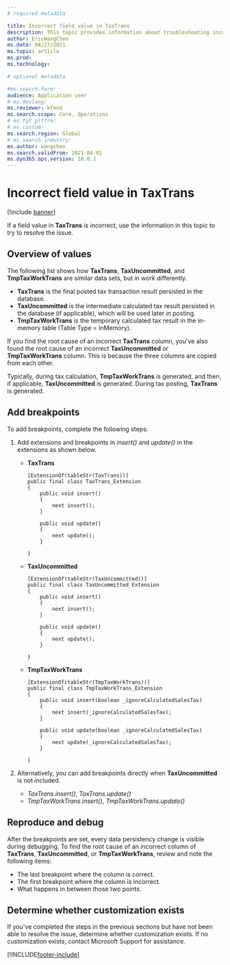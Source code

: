 ```yaml
---
# required metadata

title: Incorrect field value in TaxTrans
description: This topic provides information about troubleshooting incorrect field values in TaxTrans.
author: EricWangChen
ms.date: 04/27/2021
ms.topic: article
ms.prod: 
ms.technology: 

# optional metadata

#ms.search.form:
audience: Application user
# ms.devlang: 
ms.reviewer: kfend
ms.search.scope: Core, Operations
# ms.tgt_pltfrm: 
# ms.custom: 
ms.search.region: Global
# ms.search.industry: 
ms.author: wangchen
ms.search.validFrom: 2021-04-01
ms.dyn365.ops.version: 10.0.1
---
```


# Incorrect field value in TaxTrans

[!include [banner](../includes/banner.md)]

If a field value in **TaxTrans** is incorrect, use the information in this topic to try to resolve the issue.

## Overview of values
The following list shows how **TaxTrans**, **TaxUncommitted**, and **TmpTaxWorkTrans** are similar data sets, but in work differently.

  - **TaxTrans** is the final posted tax transaction result persisted in the database.
  - **TaxUncommitted** is the intermediate calculated tax result persisted in the database (if applicable), which will be used later in posting.
  - **TmpTaxWorkTrans** is the temporary calculated tax result in the in-memory table (Table Type = InMemory).

If you find the root cause of an incorrect **TaxTrans** column, you've also found the root cause of an incorrect **TaxUncommitted** or **TmpTaxWorkTrans** column. This is because the three columns are copied from each other.

Typically, during tax calculation, **TmpTaxWorkTrans** is generated, and then, if applicable, **TaxUncommitted** is generated. During tax posting, **TaxTrans** is generated.


## Add breakpoints
To add breakpoints, complete the following steps: 

1. Add extensions and breakpoints in *insert()* and *update()* in the extensions as shown below.

     - **TaxTrans**

        ```x++
        [ExtensionOf(tableStr(TaxTrans))]
        public final class TaxTrans_Extension
        {
            public void insert()
            {
                next insert();
            }
        
            public void update()
            {
                next update();
            }
        
        }
        ```

     - **TaxUncommitted**

        ```x++
        [ExtensionOf(tableStr(TaxUncommitted))]
        public final class TaxUncommitted_Extension
        {
            public void insert()
            {
                next insert();
            }
        
            public void update()
            {
                next update();
            }
        
        }
        ```

     - **TmpTaxWorkTrans**

        ```x++
        [ExtensionOf(tableStr(TmpTaxWorkTrans))]
        public final class TmpTaxWorkTrans_Extension
        {
            public void insert(boolean _ignoreCalculatedSalesTax)
            {
                next insert(_ignoreCalculatedSalesTax);
            }
        
            public void update(boolean _ignoreCalculatedSalesTax)
            {
                next update(_ignoreCalculatedSalesTax);
            }
        
        }
        
        ```

2. Alternatively, you can add breakpoints directly when **TaxUncommitted** is not included.

     - *TaxTrans.insert()*, *TaxTrans.update()*
     - *TmpTaxWorkTrans.insert()*, *TmpTaxWorkTrans.update()*

## Reproduce and debug

After the breakpoints are set, every data persistency change is visible during debugging. To find the root cause of an incorrect column of **TaxTrans**, **TaxUncommitted**, or **TmpTaxWorkTrans**, review and note the following items:

- The last breakpoint where the column is correct.
- The first breakpoint where the column is incorrect.
- What happens in between those two points.

## Determine whether customization exists
If you've completed the steps in the previous sections but have not been able to resolve the issue, determine whether customization exists. If no customization exists, contact Microsoft Support for assistance.

[!INCLUDE[footer-include](../../includes/footer-banner.md)]

